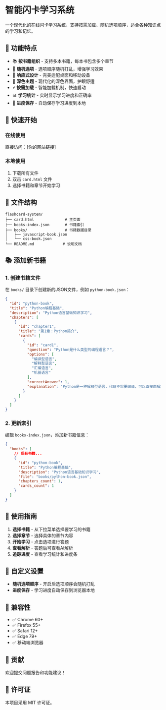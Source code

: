 # 智能闪卡学习系统

一个现代化的在线闪卡学习系统，支持按需加载、随机选项顺序，适合各种知识点的学习和记忆。

## 🌟 功能特点

- 📚 **按书籍组织** - 支持多本书籍，每本书包含多个章节
- 🎲 **随机选项** - 选项顺序随机打乱，增强学习效果
- 📱 **响应式设计** - 完美适配桌面和移动设备
- 🌙 **深色主题** - 现代化的深色界面，护眼舒适
- ⚡ **按需加载** - 智能加载机制，快速启动
- 📊 **学习统计** - 实时显示学习进度和正确率
- 💾 **进度保存** - 自动保存学习进度到本地

## 🚀 快速开始

### 在线使用
直接访问：[你的网站链接]

### 本地使用
1. 下载所有文件
2. 双击 `card.html` 文件
3. 选择书籍和章节开始学习

## 📁 文件结构

```
flashcard-system/
├── card.html              # 主页面
├── books-index.json       # 书籍索引
├── books/                 # 书籍数据目录
│   ├── javascript-book.json
│   └── css-book.json
└── README.md             # 说明文档
```

## 📚 添加新书籍

### 1. 创建书籍文件
在 `books/` 目录下创建新的JSON文件，例如 `python-book.json`：

```json
{
  "id": "python-book",
  "title": "Python编程基础",
  "description": "Python语言基础知识学习",
  "chapters": [
    {
      "id": "chapter1",
      "title": "第1章：Python简介",
      "cards": [
        {
          "id": "card1",
          "question": "Python是什么类型的编程语言？",
          "options": [
            "编译型语言",
            "解释型语言",
            "汇编语言",
            "机器语言"
          ],
          "correctAnswer": 1,
          "explanation": "Python是一种解释型语言，代码不需要编译，可以直接由解释器执行。"
        }
      ]
    }
  ]
}
```

### 2. 更新索引
编辑 `books-index.json`，添加新书籍信息：

```json
{
  "books": [
    // 现有书籍...
    {
      "id": "python-book",
      "title": "Python编程基础",
      "description": "Python语言基础知识学习",
      "file": "books/python-book.json",
      "chapters_count": 1,
      "cards_count": 1
    }
  ]
}
```

## 🎯 使用指南

1. **选择书籍** - 从下拉菜单选择要学习的书籍
2. **选择章节** - 选择具体的章节内容
3. **开始学习** - 点击选项进行答题
4. **查看解析** - 答题后可查看AI解析
5. **追踪进度** - 查看学习统计和进度条

## 🔧 自定义设置

- **随机选项顺序** - 开启后选项顺序会随机打乱
- **进度保存** - 学习进度自动保存到浏览器本地

## 📱 兼容性

- ✅ Chrome 60+
- ✅ Firefox 55+
- ✅ Safari 12+
- ✅ Edge 79+
- ✅ 移动端浏览器

## 🤝 贡献

欢迎提交问题报告和功能建议！

## 📄 许可证

本项目采用 MIT 许可证。